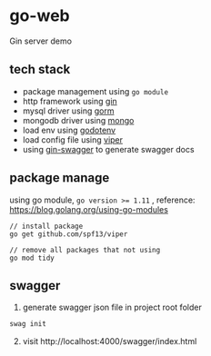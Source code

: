 # go-web

Gin server demo

## tech stack

* package management using `go module`
* http framework using [gin](https://github.com/gin-gonic/gin)
* mysql driver using [gorm](https://github.com/go-gorm/gorm)
* mongodb driver using [mongo](https://github.com/mongodb/mongo-go-driver)
* load env using [godotenv](https://github.com/joho/godotenv)
* load config file using [viper](https://github.com/spf13/viper)
* using [gin-swagger](https://github.com/swaggo/gin-swagger) to generate swagger docs

## package manage

using go module, `go version >= 1.11` , reference: https://blog.golang.org/using-go-modules

``` 
// install package
go get github.com/spf13/viper

// remove all packages that not using
go mod tidy
```

## swagger

1. generate swagger json file in project root folder

```bash
swag init
```

2. visit http://localhost:4000/swagger/index.html